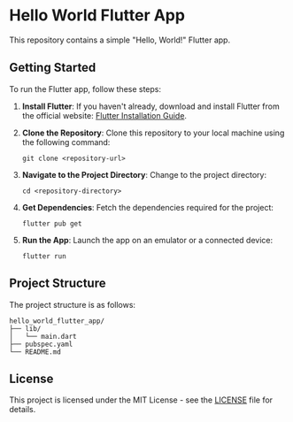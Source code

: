 # Hello World Flutter App

This repository contains a simple "Hello, World!" Flutter app.

## Getting Started

To run the Flutter app, follow these steps:

1. **Install Flutter**: If you haven't already, download and install Flutter from the official website: [Flutter Installation Guide](https://flutter.dev/docs/get-started/install).

2. **Clone the Repository**: Clone this repository to your local machine using the following command:
   ```
   git clone <repository-url>
   ```

3. **Navigate to the Project Directory**: Change to the project directory:
   ```
   cd <repository-directory>
   ```

4. **Get Dependencies**: Fetch the dependencies required for the project:
   ```
   flutter pub get
   ```

5. **Run the App**: Launch the app on an emulator or a connected device:
   ```
   flutter run
   ```

## Project Structure

The project structure is as follows:
```
hello_world_flutter_app/
├── lib/
│   └── main.dart
├── pubspec.yaml
└── README.md
```

## License

This project is licensed under the MIT License - see the [LICENSE](LICENSE) file for details.
